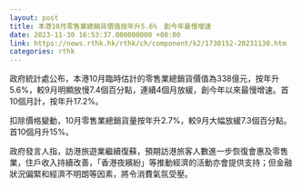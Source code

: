 ```yaml
---
layout: post
title: 本港10月零售業總銷貨價值按年升5.6%　創今年最慢增速
date: 2023-11-30 16:53:37.000000000 +08:00
link: https://news.rthk.hk/rthk/ch/component/k2/1730152-20231130.htm
categories: rthk
---
```


政府統計處公布，本港10月臨時估計的零售業總銷貨價值為338億元，按年升5.6%，較9月明顯放慢7.4個百分點，連續4個月放緩，創今年以來最慢增速。首10個月計，按年升17.2%。

扣除價格變動，10月零售業總銷貨量按年升2.7%，較9月大幅放緩7.3個百分點。首10個月升15%。

政府發言人指，訪港旅遊業繼續復蘇，預期訪港旅客人數進一步恢復會惠及零售業，住戶收入持續改善，「香港夜繽紛」等推動經濟的活動亦會提供支持；但金融狀況偏緊和經濟不明朗等因素，將令消費氣氛受壓。
